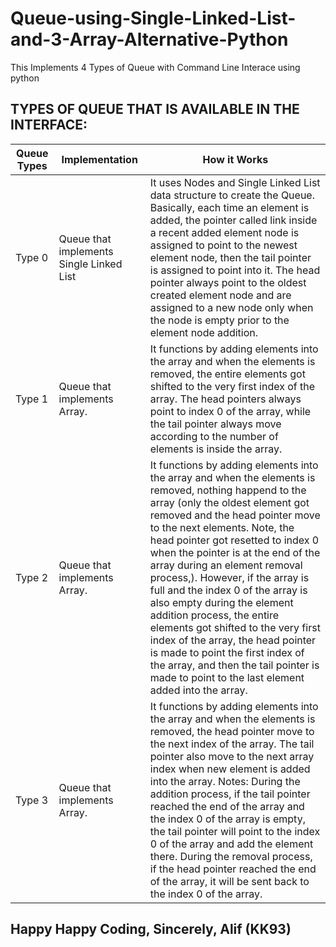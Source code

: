 # Queue-using-Single-Linked-List-and-3-Array-Alternative-Python
This Implements 4 Types of Queue with Command Line Interace using python

## TYPES OF QUEUE THAT IS AVAILABLE IN THE INTERFACE:
| Queue Types | Implementation | How it Works |
| --- | --- | --- |
| Type 0 | Queue that implements Single Linked List | It uses Nodes and Single Linked List data structure to create the Queue. Basically, each time an element is added, the pointer called link inside a recent added element node is assigned to point to the newest element node, then the tail pointer is assigned to point into it. The head pointer always point to the oldest created element node and are assigned to a new node only when the node is empty prior to the element node addition. |
| Type 1 | Queue that implements Array. | It functions by adding elements into the array and when the elements is removed, the entire elements got shifted to the very first index of the array. The head pointers always point to index 0 of the array, while the tail pointer always move according to the number of elements is inside the array. |
| Type 2 | Queue that implements Array. | It functions by adding elements into the array and when the elements is removed, nothing happend to the array (only the oldest element got removed and the head pointer move to the next elements. Note, the head pointer got resetted to index 0 when the pointer is at the end of the array during an element removal process,). However, if the array is full and the index 0 of the array is also empty during the element addition process, the entire elements got shifted to the very first index of the array, the head pointer is made to point the first index of the array, and then the tail pointer is made to point to the last element added into the array. |
| Type 3 | Queue that implements Array. | It functions by adding elements into the array and when the elements is removed, the head pointer move to the next index of the array. The tail pointer also move to the next array index when new element is added into the array. Notes: During the addition process, if the tail pointer reached the end of the array and the index 0 of the array is empty, the tail pointer will point to the index 0 of the array and add the element there. During the removal process, if the head pointer reached the end of the array, it will be sent back to the index 0 of the array. |

## Happy Happy Coding, Sincerely, Alif (KK93)
